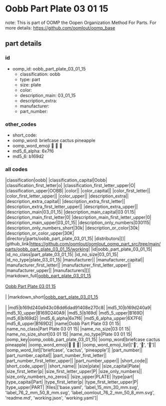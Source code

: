# Oobb Part Plate 03 01 15  

note: This is part of OOMP the Oopen Organization Method For Parts. For more details: https://github.com/oomlout/oomp_base

##  part details





### id
* oomp_id: oobb_part_plate_03_01_15
  * classification: oobb
  * type: part
  * size: plate
  * color: 
  * description_main: 03_01_15
  * description_extra: 
  * manufacturer: 
  * part_number: 

### other_codes
* short_code: 
* oomp_word: briefcase cactus pineapple
* oomp_word_emoji :briefcase: :cactus: :pineapple:
* md5_6_alpha: 6x7f6
* md5_6: b169d2

### all codes 
|classification|oobb|
|classification_capital|Oobb|
|classification_first_letter|o|
|classification_first_letter_upper|O|
|classification_upper|OOBB|
|color||
|color_capital||
|color_first_letter||
|color_first_letter_upper||
|color_upper||
|description_extra||
|description_extra_capital||
|description_extra_first_letter||
|description_extra_first_letter_upper||
|description_extra_upper||
|description_main|03_01_15|
|description_main_capital|03 01.15|
|description_main_first_letter|0|
|description_main_first_letter_upper|0|
|description_main_upper|03_01_15|
|description_only_numbers|030115|
|description_only_numbers_short|30k|
|description_or_color|30k|
|description_or_color_upper|30K|
|directory|parts/oobb_part_plate_03_01_15|
|distributors|[]|
|github_link|https://github.com/oomlout/oomlout_oomp_part_src/tree/main/parts/oobb_part_plate_03_01_15/working|
|id|oobb_part_plate_03_01_15|
|id_no_class|part_plate_03_01_15|
|id_no_size|03_01_15|
|id_no_type|plate_03_01_15|
|manufacturer||
|manufacturer_capital||
|manufacturer_first_letter||
|manufacturer_first_letter_upper||
|manufacturer_upper||
|manufacturers|[]|
|markdown_full|[oobb_part_plate_03_01_15](https://github.com/oomlout/oomlout_oomp_part_src/tree/main/parts/oobb_part_plate_03_01_15/working)<br>[](https://github.com/oomlout/oomlout_oomp_part_src/tree/main/parts/oobb_part_plate_03_01_15/working)<br>[Oobb Part Plate 03 01 15](https://github.com/oomlout/oomlout_oomp_part_src/tree/main/parts/oobb_part_plate_03_01_15/working)<br><br>|
|markdown_short|[oobb_part_plate_03_01_15](https://github.com/oomlout/oomlout_oomp_part_src/tree/main/parts/oobb_part_plate_03_01_15/working)<br><br>|
|md5|b169d240a943c08dd6dad91408e270c8|
|md5_10|b169d240a9|
|md5_10_upper|B169D240A9|
|md5_5|b169d|
|md5_5_upper|B169D|
|md5_6|b169d2|
|md5_6_alpha|6x7f6|
|md5_6_alpha_upper|6X7F6|
|md5_6_upper|B169D2|
|name|Oobb Part Plate 03 01 15|
|name_no_class|Part Plate 03 01 15|
|name_no_size|03 01 15|
|name_no_size_short|03 01 15|
|name_no_type|Plate 03 01 15|
|oomp_key|oomp_oobb_part_plate_03_01_15|
|oomp_word|briefcase cactus pineapple|
|oomp_word_emoji|:briefcase: :cactus: :pineapple:|
|oomp_word_emoji_list|[':briefcase:', ':cactus:', ':pineapple:']|
|oomp_word_list|['briefcase', 'cactus', 'pineapple']|
|part_number||
|part_number_capital||
|part_number_first_letter||
|part_number_first_letter_upper||
|part_number_upper||
|short_code||
|short_code_upper||
|short_name||
|size|plate|
|size_capital|Plate|
|size_first_letter|p|
|size_first_letter_upper|P|
|size_only_numbers||
|size_only_numbers_no_zeros||
|size_upper|PLATE|
|type|part|
|type_capital|Part|
|type_first_letter|p|
|type_first_letter_upper|P|
|type_upper|PART|
|files|['base.yaml', 'label_15_mm_30_mm.svg', 'label_76_2_mm_50_8_mm.svg', 'label_oomlout_76_2_mm_50_8_mm.svg', 'readme.md', 'working.json', 'working.yaml']|
